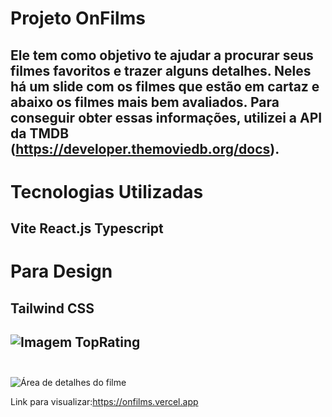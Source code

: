 # Projeto OnFilms 
Ele tem como objetivo te ajudar a procurar seus filmes favoritos e trazer alguns detalhes.
Neles há um slide com os filmes que estão em cartaz e abaixo os filmes mais bem avaliados.
Para conseguir obter essas informações, utilizei a API da TMDB (https://developer.themoviedb.org/docs).
------------------------------------------------------------------------------------------------------------
# Tecnologias Utilizadas
Vite 
React.js
Typescript
---------------------
# Para Design 
Tailwind CSS
---------------------
![Imagem TopRating](https://github.com/Phdrox/OnFilms/assets/84541640/a73c0dde-7706-4007-a12f-dda5d10d5d0a)</br></br>
-------------------------------
![Área de detalhes do filme](https://github.com/Phdrox/OnFilms/assets/84541640/f3a4841b-6953-43e8-95ec-3f45e6038a20)

Link para visualizar:https://onfilms.vercel.app





